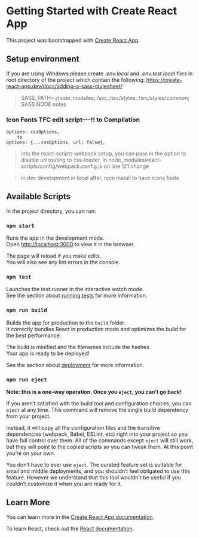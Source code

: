 # Getting Started with Create React App

This project was bootstrapped with [Create React App](https://github.com/facebook/create-react-app).
## Setup environment

If you are using Windows please create *.env.local* and *.env.test.local* files
in root directory of the project which contain the following:
https://create-react-app.dev/docs/adding-a-sass-stylesheet/

> SASS_PATH=./node_modules;./src;./src/styles;./src/styles/common;
> SASS NODE notes
> 
### Icon Fonts TFC edit script---!! to Compilation
    options: cssOptions,
        to
    options: {...cssOptions, url: false},

> into the react-scripts webpack setup, you can pass in the option to disable url routing to css-loader. In node_modules/react-scripts/config/webpack.config.js on line 121 change

> in dev development in local after, npm install to have icons fonts
## Available Scripts

In the project directory, you can run:

### `npm start`

Runs the app in the development mode.\
Open [http://localhost:3000](http://localhost:3000) to view it in the browser.

The page will reload if you make edits.\
You will also see any lint errors in the console.

### `npm test`

Launches the test runner in the interactive watch mode.\
See the section about [running tests](https://facebook.github.io/create-react-app/docs/running-tests) for more information.

### `npm run build`

Builds the app for production to the `build` folder.\
It correctly bundles React in production mode and optimizes the build for the best performance.

The build is minified and the filenames include the hashes.\
Your app is ready to be deployed!

See the section about [deployment](https://facebook.github.io/create-react-app/docs/deployment) for more information.

### `npm run eject`

**Note: this is a one-way operation. Once you `eject`, you can’t go back!**

If you aren’t satisfied with the build tool and configuration choices, you can `eject` at any time. This command will remove the single build dependency from your project.

Instead, it will copy all the configuration files and the transitive dependencies (webpack, Babel, ESLint, etc) right into your project so you have full control over them. All of the commands except `eject` will still work, but they will point to the copied scripts so you can tweak them. At this point you’re on your own.

You don’t have to ever use `eject`. The curated feature set is suitable for small and middle deployments, and you shouldn’t feel obligated to use this feature. However we understand that this tool wouldn’t be useful if you couldn’t customize it when you are ready for it.

## Learn More

You can learn more in the [Create React App documentation](https://facebook.github.io/create-react-app/docs/getting-started).

To learn React, check out the [React documentation](https://reactjs.org/).
